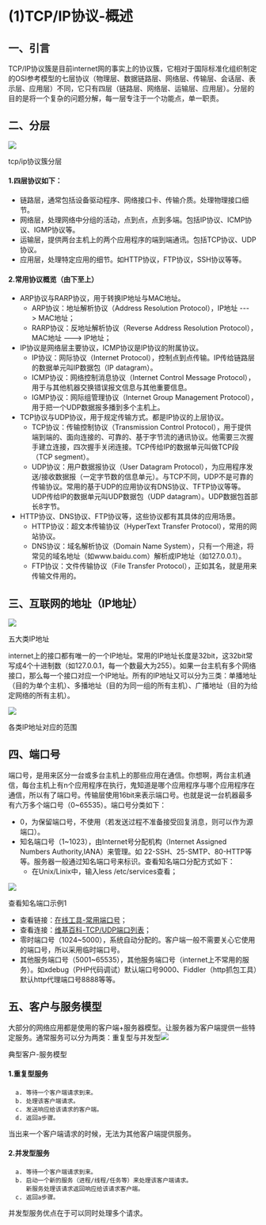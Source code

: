 # (1)TCP/IP协议-概述

## 一、引言

TCP/IP协议簇是目前internet网的事实上的协议簇，它相对于国际标准化组织制定的OSI参考模型的七层协议（物理层、数据链路层、网络层、传输层、会话层、表示层、应用层）不同，它只有四层（链路层、网络层、运输层、应用层）。分层的目的是将一个复杂的问题分解，每一层专注于一个功能点，单一职责。

## 二、分层

![][1]



tcp/ip协议簇分层

#### 1.四层协议如下：

* 链路层，通常包括设备驱动程序、网络接口卡、传输介质。处理物理接口细节。
* 网络层，处理网络中分组的活动，点到点，点到多端。包括IP协议、ICMP协议、IGMP协议等。
* 运输层，提供两台主机上的两个应用程序的端到端通讯。包括TCP协议、UDP协议。
* 应用层，处理特定应用的细节。如HTTP协议，FTP协议，SSH协议等等。

#### 2.常用协议概览（由下至上）

* ARP协议与RARP协议，用于转换IP地址与MAC地址。
  * ARP协议：地址解析协议（Address Resolution Protocol），IP地址 ---> MAC地址；
  * RARP协议：反地址解析协议（Reverse Address Resolution Protocol），MAC地址 ---> IP地址；
* IP协议是网络层主要协议，ICMP协议是IP协议的附属协议。
  * IP协议：网际协议（Internet Protocol），控制点到点传输。IP传给链路层的数据单元叫IP数据包（IP datagram）。
  * ICMP协议：网络控制消息协议（Internet Control Message Protocol），用于与其他机器交换错误报文信息与其他重要信息。
  * IGMP协议：网际组管理协议（Internet Group Management Protocol），用于把一个UDP数据报多播到多个主机上。
* TCP协议与UDP协议，用于规定传输方式。都是IP协议的上层协议。
  * TCP协议：传输控制协议（Transmission Control Protocol），用于提供端到端的、面向连接的、可靠的、基于字节流的通讯协议。他需要三次握手建立连接，四次握手关闭连接。TCP传给IP的数据单元叫做TCP段（TCP segment）。
  * UDP协议：用户数据报协议（User Datagram Protocol），为应用程序发送/接收数据报（一定字节数的信息单元）。与TCP不同，UDP不是可靠的传输协议。常用的基于UDP的应用协议有DNS协议、TFTP协议等等。UDP传给IP的数据单元叫UDP数据包（UDP datagram）。UDP数据包首部长8字节。
* HTTP协议、DNS协议、FTP协议等，这些协议都有其具体的应用场景。
  * HTTP协议：超文本传输协议（HyperText Transfer Protocol），常用的网站协议。
  * DNS协议：域名解析协议（Domain Name System），只有一个用途，将常见的域名地址（如www.baidu.com）解析成IP地址（如127.0.0.1）。
  * FTP协议：文件传输协议（File Transfer Protocol），正如其名，就是用来传输文件用的。

## 三、互联网的地址（IP地址）

![][2]



五大类IP地址

  
internet上的接口都有唯一的一个IP地址。常用的IP地址长度是32bit，这32bit常写成4个十进制数（如127.0.0.1，每一个数最大为255）。如果一台主机有多个网络接口，那么每一个接口对应一个IP地址。所有的IP地址又可以分为三类：单播地址（目的为单个主机）、多播地址（目的为同一组的所有主机）、广播地址（目的为给定网络的所有主机）。

![][3]



各类IP地址对应的范围

## 四、端口号

端口号，是用来区分一台或多台主机上的那些应用在通信。你想啊，两台主机通信，每台主机上有n个应用程序在执行，鬼知道是哪个应用程序与哪个应用程序在通信，所以有了端口号。传输层使用16bit来表示端口号。也就是说一台机器最多有六万多个端口号（0~65535）。端口号分类如下：

* 0，为保留端口号，不使用（若发送过程不准备接受回复消息，则可以作为源端口）。
* 知名端口号（1~1023），由Internet号分配机构（Internet Assigned Numbers Authority,IANA）来管理。如 22-SSH、25-SMTP、80-HTTP等等。服务器一般通过知名端口号来标识。查看知名端口分配方式如下：
  * 在Unix/Linix中，输入less /etc/services查看；

![][4]



查看知名端口示例1
  * 查看链接：[在线工具-常用端口号][5]；
  * 查看连接：[维基百科-TCP/UDP端口列表][6]；
* 零时端口号（1024~5000），系统自动分配的。客户端一般不需要关心它使用的端口号，所以采用临时端口号。
* 其他服务端口号（5001~65535），其他服务端口号（internet上不常用的服务）。如xdebug（PHP代码调试）默认端口号9000、Fiddler（http抓包工具）默认http代理端口号8888等等。

## 五、客户与服务模型

大部分的网络应用都是使用的客户端+服务器模型。让服务器为客户端提供一些特定服务。通常服务可以分为两类：重复型与并发型![][7]



典型客户-服务模型

#### 1.重复型服务

      a. 等待一个客户端请求到来。
      b. 处理该客户端请求。
      c. 发送响应给该请求的客户端。
      d. 返回a步骤。

当出来一个客户端请求的时候，无法为其他客户端提供服务。

#### 2.并发型服务

      a. 等待一个客户端请求到来。
      b. 启动一个新的服务（进程/线程/任务等）来处理该客户端请求。
         新服务处理该请求返回响应给该请求客户端。
      c. 返回a步骤。

并发型服务优点在于可以同时处理多个请求。


[1]: ./img/301894-ac8c966dccd9f435.png
[2]: ./img/301894-11c697274be24c88.png
[3]: ./img/301894-1ff6de43d60c4818.png
[4]: ./img/301894-d4dad7c47c040de2.png
[5]: http://tool.oschina.net/commons?type=7
[6]: https://zh.wikipedia.org/wiki/TCP/UDP%E7%AB%AF%E5%8F%A3%E5%88%97%E8%A1%A8
[7]: ./img/301894-00c5833e44d402a0.png